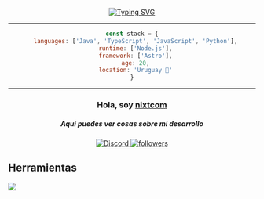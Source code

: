 <div align="center">
  
</div>

<div align="center">

[![Typing SVG](https://readme-typing-svg.herokuapp.com?font=JetBrains+Mono&size=18&duration=3500&pause=800&color=8B5CF6&center=true&vCenter=true&width=500&lines=Building+with+passion+%E2%9C%A8;From+Uruguay+%F0%9F%87%A6%F0%9F%87%B7;Always+learning+%F0%9F%9A%80;Code+%7C+Create+%7C+Innovate+%F0%9F%92%9C)](https://git.io/typing-svg)

</div>

---

<div align="center">

```javascript
const stack = {
  languages: ['Java', 'TypeScript', 'JavaScript', 'Python'],
  runtime: ['Node.js'],
  framework: ['Astro'],
  age: 20,
  location: 'Uruguay 💎'
}
```

</div>

<div align="center">

</div>

---

<h3 align="center">Hola, soy <a href="https://github.com/nixtcom">nixtcom</a></h3>
<h5 align="center">Aquí puedes ver cosas sobre mi desarrollo</h5>

<p align="center">
  <a href="https://discord.gg/nixtcom"><img alt="Discord" title="Discord" src="https://img.shields.io/badge/-Discord-7289DA?style=for-the-badge&logo=discord&logoColor=white"/>
   <a href="https://github.com/Nixtcom"><img alt="followers" title="Sigueme en Github" src="https://img.shields.io/github/followers/nixtcom?color=236ad3&style=for-the-badge&logo=github&label=Follow"/></a>
 </p>
 
## Herramientas
<p align="left"> <a href="https://github.com/nixtcom"><img src="https://skillicons.dev/icons?i=vscode,idea,python,discord,nodejs,discordjs"> </a> </p>






